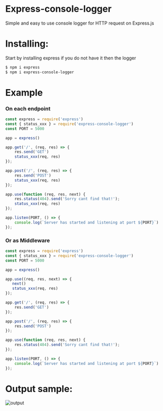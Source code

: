 # Express-console-logger
Simple and easy to use console logger for HTTP request on Express.js


# Installing:
Start by installing express if you do not have it then the logger

```bash
$ npm i express
$ npm i express-console-logger
```


# Example
### On each endpoint
```js
const express = require('express')
const { status_xxx } = require('express-console-logger')
const PORT = 5000

app = express()

app.get('/', (req, res) => {
    res.send('GET')
    status_xxx(req, res)
});

app.post('/', (req, res) => {
    res.send('POST')
    status_xxx(req, res)
});

app.use(function (req, res, next) {
    res.status(404).send('Sorry cant find that!');
    status_xxx(req, res)
});

app.listen(PORT, () => {
    console.log(`Server has started and listening at port ${PORT}`)
});
```

### Or as Middleware
```js
const express = require('express')
const { status_xxx } = require('express-console-logger')
const PORT = 5000

app = express()

app.use((req, res, next) => {
   next()
   status_xxx(req, res)
});

app.get('/', (req, res) => {
    res.send('GET')
});

app.post('/', (req, res) => {
    res.send('POST')
});

app.use(function (req, res, next) {
    res.status(404).send('Sorry cant find that!');
});

app.listen(PORT, () => {
    console.log(`Server has started and listening at port ${PORT}`)
});
```


# Output sample:
![output](https://cdn.jsdelivr.net/gh/cgmark101/express-console-logger@main/resources/console-output.png "output console sample")
